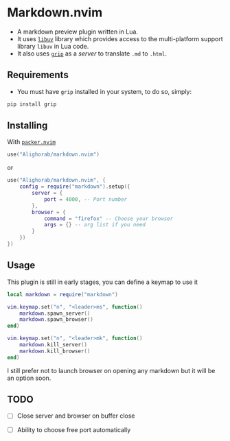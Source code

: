 # Markdown.nvim

- A markdown preview plugin written in Lua.
- It uses [`libuv`] library which provides access to the multi-platform support 
library `libuv` in Lua code.
- It also uses [`grip`] as a *server* to translate `.md` to `.html`.

## Requirements
- You must have `grip` installed in your system, to do so, simply:
```zsh
pip install grip
```

## Installing
With [`packer.nvim`]
```lua
use("Alighorab/markdown.nvim")
```
or
```lua
use("Alighorab/markdown.nvim", {
    config = require("markdown").setup({
        server = {
            port = 4000, -- Port number
        },
        browser = {
            command = "firefox" -- Choose your browser
            args = {} -- arg list if you need
        }
    })
})
```

## Usage
This plugin is still in early stages, you can define a keymap to use it
```lua
local markdown = require("markdown")

vim.keymap.set("n", "<leader>ms", function()
    markdown.spawn_server()
    markdown.spawn_browser()
end)

vim.keymap.set("n", "<leader>mk", function()
    markdown.kill_server()
    markdown.kill_browser()
end)
```
I still prefer not to launch browser on opening any markdown but it will be an
option soon.

## TODO
- [ ] Close server and browser on buffer close
- [ ] Ability to choose free port automatically


[`libuv`]: https://github.com/libuv/libuv
[`grip`]: https://github.com/joeyespo/grip
[`packer.nvim`]: https://github.com/wbthomason/packer.nvim
